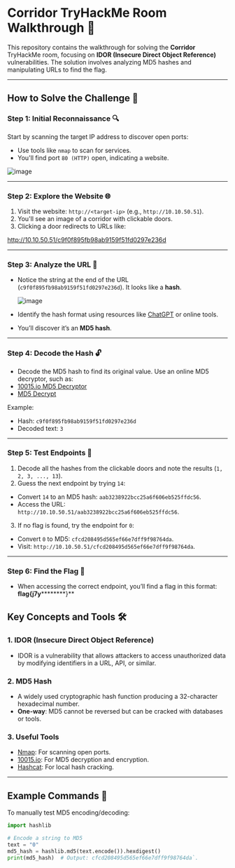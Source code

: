 # Corridor TryHackMe Room Walkthrough 🚪

This repository contains the walkthrough for solving the **Corridor** TryHackMe room, focusing on **IDOR (Insecure Direct Object Reference)** vulnerabilities. The solution involves analyzing MD5 hashes and manipulating URLs to find the flag.

---

## How to Solve the Challenge 🧩

### Step 1: Initial Reconnaissance 🔍
Start by scanning the target IP address to discover open ports:
- Use tools like `nmap` to scan for services.
- You'll find port `80 (HTTP)` open, indicating a website.
  
![image](https://github.com/user-attachments/assets/a565107e-5a2e-4590-ba8b-32cf3a15403f)

---

### Step 2: Explore the Website 🌐
1. Visit the website: `http://<target-ip>` (e.g., `http://10.10.50.51`).
2. You'll see an image of a corridor with clickable doors.
3. Clicking a door redirects to URLs like:
   
http://10.10.50.51/c9f0f895fb98ab9159f51fd0297e236d

---

### Step 3: Analyze the URL 🧠
- Notice the string at the end of the URL (`c9f0f895fb98ab9159f51fd0297e236d`). It looks like a **hash**.

   ![image](https://github.com/user-attachments/assets/3a5520be-2551-496a-8475-52f5f514fa41)

-  Identify the hash format using resources like [ChatGPT](https://chat.openai.com) or online tools.
- You’ll discover it’s an **MD5 hash**.

---

### Step 4: Decode the Hash 🔓
- Decode the MD5 hash to find its original value. Use an online MD5 decryptor, such as:
- [10015.io MD5 Decryptor](https://10015.io/tools/md5-encrypt-decrypt)
- [MD5 Decrypt](https://md5decrypt.net/en/)

Example:
- Hash: `c9f0f895fb98ab9159f51fd0297e236d`
- Decoded text: `3`

---

### Step 5: Test Endpoints 🔗
1. Decode all the hashes from the clickable doors and note the results (`1, 2, 3, ..., 13`).
2. Guess the next endpoint by trying `14`:
- Convert `14` to an MD5 hash: `aab3238922bcc25a6f606eb525ffdc56`.
- Access the URL: `http://10.10.50.51/aab3238922bcc25a6f606eb525ffdc56`.

3. If no flag is found, try the endpoint for `0`:
- Convert `0` to MD5: `cfcd208495d565ef66e7dff9f98764da`.
- Visit: `http://10.10.50.51/cfcd208495d565ef66e7dff9f98764da`.

---

### Step 6: Find the Flag 🎉
- When accessing the correct endpoint, you’ll find a flag in this format:
  **flag{j7y**********}**

## Key Concepts and Tools 🛠️

### 1. **IDOR (Insecure Direct Object Reference)**
 - IDOR is a vulnerability that allows attackers to access unauthorized data by modifying identifiers in a URL, API, or similar.

### 2. **MD5 Hash**
 - A widely used cryptographic hash function producing a 32-character hexadecimal number.
 - **One-way**: MD5 cannot be reversed but can be cracked with databases or tools.

### 3. **Useful Tools**
 - [Nmap](https://nmap.org): For scanning open ports.
 - [10015.io](https://10015.io): For MD5 decryption and encryption.
 - [Hashcat](https://hashcat.net/hashcat/): For local hash cracking.

---

## Example Commands 🚀

To manually test MD5 encoding/decoding:
```python
import hashlib

# Encode a string to MD5
text = "0"
md5_hash = hashlib.md5(text.encode()).hexdigest()
print(md5_hash)  # Output: cfcd208495d565ef66e7dff9f98764da`.

